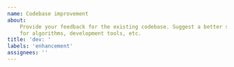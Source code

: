 ```yaml
---
name: Codebase improvement
about:
    Provide your feedback for the existing codebase. Suggest a better solution
    for algorithms, development tools, etc.
title: 'dev: '
labels: 'enhancement'
assignees: ''
---
```

